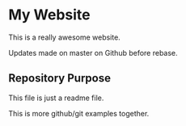 # My Website

This is a really awesome website.

Updates made on master on Github before rebase.

## Repository Purpose

This file is just a readme file.

This is more github/git examples together.
